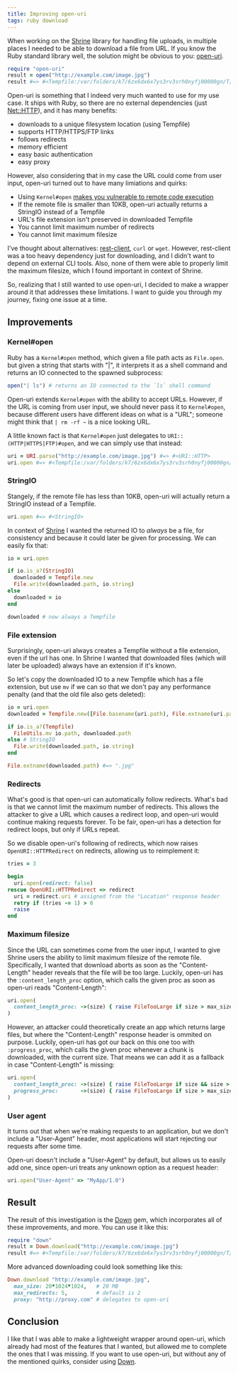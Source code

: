 ```yaml
---
title: Improving open-uri
tags: ruby download
---
```


When working on the [Shrine] library for handling file uploads, in multiple
places I needed to be able to download a file from URL. If you know the Ruby
standard library well, the solution might be obvious to you: [open-uri].

```ruby
require "open-uri"
result = open("http://example.com/image.jpg")
result #=> #<Tempfile:/var/folders/k7/6zx6dx6x7ys3rv3srh0nyfj00000gn/T/20160524-10403-xpdakz>
```

Open-uri is something that I indeed very much wanted to use for my use case. It
ships with Ruby, so there are no external dependencies (just [Net::HTTP]), and
it has many benefits:

* downloads to a unique filesystem location (using Tempfile)
* supports HTTP/HTTPS/FTP links
* follows redirects
* memory efficient
* easy basic authentication
* easy proxy

However, also considering that in my case the URL could come from user input,
open-uri turned out to have many limiations and quirks:

* Using `Kernel#open` [makes you vulnerable to remote code execution]
* If the remote file is smaller than 10KB, open-uri actually returns a StringIO instead of a Tempfile
* URL's file extension isn't preserved in downloaded Tempfile
* You cannot limit maximum number of redirects
* You cannot limit maximum filesize

I've thought about alternatives: [rest-client], `curl` or `wget`. However,
rest-client was a too heavy dependency just for downloading, and I didn't want
to depend on external CLI tools. Also, none of them were able to properly limit
the maximum filesize, which I found important in context of Shrine.

So, realizing that I still wanted to use open-uri, I decided to make a wrapper
around it that addresses these limitations. I want to guide you through my
journey, fixing one issue at a time.

## Improvements

<h3 style="text-transform: none;">Kernel#open</h3>

Ruby has a `Kernel#open` method, which given a file path acts as `File.open`.
but given a string that starts with "|", it interprets it as a shell command
and returns an IO connected to the spawned subprocess:

```ruby
open("| ls") # returns an IO connected to the `ls` shell command
```

Open-uri extends `Kernel#open` with the ability to accept URLs. However, if the
URL is coming from user input, we should never pass it to `Kernel#open`,
because different users have different ideas on what is a "URL"; someone might
think that `| rm -rf ~` is a nice looking URL.

A little known fact is that `Kernel#open` just delegates to
`URI::(HTTP|HTTPS|FTP)#open`, and we can simply use that instead:

```ruby
uri = URI.parse("http://example.com/image.jpg") #=> #<URI::HTTP>
uri.open #=> #<Tempfile:/var/folders/k7/6zx6dx6x7ys3rv3srh0nyfj00000gn/T/20160524-10403-xpdakz>
```

<h3 style="text-transform: none;">StringIO</h3>

Stangely, if the remote file has less than 10KB, open-uri will actually return
a StringIO instead of a Tempfile.

```ruby
uri.open #=> #<StringIO>
```

In context of [Shrine] I wanted the returned IO to *always* be a file, for
consistency and because it could later be given for processing. We can easily
fix that:

```ruby
io = uri.open

if io.is_a?(StringIO)
  downloaded = Tempfile.new
  File.write(downloaded.path, io.string)
else
  downloaded = io
end

downloaded # now always a Tempfile
```

<h3 style="text-transform: none;">File extension</h3>

Surprisingly, open-uri always creates a Tempfile without a file extension,
even if the url has one. In Shrine I wanted that downloaded files (which will
later be uploaded) always have an extension if it's known.

So let's copy the downloaded IO to a new Tempfile which has a file extension,
but use `mv` if we can so that we don't pay any performance penalty (and that
the old file also gets deleted):

```ruby
io = uri.open
downloaded = Tempfile.new([File.basename(uri.path), File.extname(uri.path)])

if io.is_a?(Tempfile)
  FileUtils.mv io.path, downloaded.path
else # StringIO
  File.write(downloaded.path, io.string)
end

File.extname(downloaded.path) #=> ".jpg"
```

<h3 style="text-transform: none;">Redirects</h3>

What's good is that open-uri can automatically follow redirects. What's bad is
that we cannot limit the maximum number of redirects. This allows the attacker
to give a URL which causes a redirect loop, and open-uri would continue making
requests forever. To be fair, open-uri has a detection for redirect loops, but
only if URLs repeat.

So we disable open-uri's following of redirects, which now raises
`OpenURI::HTTPRedirect` on redirects, allowing us to reimplement it:

```ruby
tries = 3

begin
  uri.open(redirect: false)
rescue OpenURI::HTTPRedirect => redirect
  uri = redirect.uri # assigned from the "Location" response header
  retry if (tries -= 1) > 0
  raise
end
```

<h3 style="text-transform: none;">Maximum filesize</h3>

Since the URL can sometimes come from the user input, I wanted to give Shrine
users the ability to limit maximum filesize of the remote file. Specifically, I
wanted that download aborts as soon as the "Content-Length" header reveals that
the file will be too large. Luckily, open-uri has the `:content_length_proc`
option, which calls the given proc as soon as open-uri reads "Content-Length":

```ruby
uri.open(
  content_length_proc: ->(size) { raise FileTooLarge if size > max_size },
)
```

However, an attacker could theoretically create an app which returns large
files, but where the "Content-Length" response header is ommited on purpose.
Luckily, open-uri has got our back on this one too with `:progress_proc`, which
calls the given proc whenever a chunk is downloaded, with the current size.
That means we can add it as a fallback in case "Content-Length" is missing:

```ruby
uri.open(
  content_length_proc: ->(size) { raise FileTooLarge if size && size > max_size },
  progress_proc:       ->(size) { raise FileTooLarge if size > max_size },
)
```

<h3 style="text-transform: none;">User agent</h3>

It turns out that when we're making requests to an application, but we don't
include a "User-Agent" header, most applications will start rejecting our
requests after some time.

Open-uri doesn't include a "User-Agent" by default, but allows us to easily add
one, since open-uri treats any unknown option as a request header:

```ruby
uri.open("User-Agent" => "MyApp/1.0")
```

## Result

The result of this investigation is the [Down] gem, which incorporates all of
these improvements, and more. You can use it like this:

```ruby
require "down"
result = Down.download("http://example.com/image.jpg")
result #=> #<Tempfile:/var/folders/k7/6zx6dx6x7ys3rv3srh0nyfj00000gn/T/20160524-10403-xpdakz.jpg>
```

More advanced downloading could look something like this:

```ruby
Down.download "http://example.com/image.jpg",
  max_size: 20*1024*1024,   # 20 MB
  max_redirects: 5,         # default is 2
  proxy: "http://proxy.com" # delegates to open-uri
```

## Conclusion

I like that I was able to make a lightweight wrapper around open-uri, which
already had most of the features that I wanted, but allowed me to complete the
ones that I was missing. If you want to use open-uri, but without any of the
mentioned quirks, consider using [Down].

[Shrine]: https://github.com/shrinerb/shrine
[open-uri]: http://ruby-doc.org/stdlib-2.2.0/libdoc/open-uri/rdoc/OpenURI.html
[Net::HTTP]: http://ruby-doc.org/stdlib-2.3.1/libdoc/net/http/rdoc/Net/HTTP.html
[makes you vulnerable to remote code execution]: http://sakurity.com/blog/2015/02/28/openuri.html
[Down]: https://github.com/janko-m/down
[rest-client]: https://github.com/rest-client/rest-client

